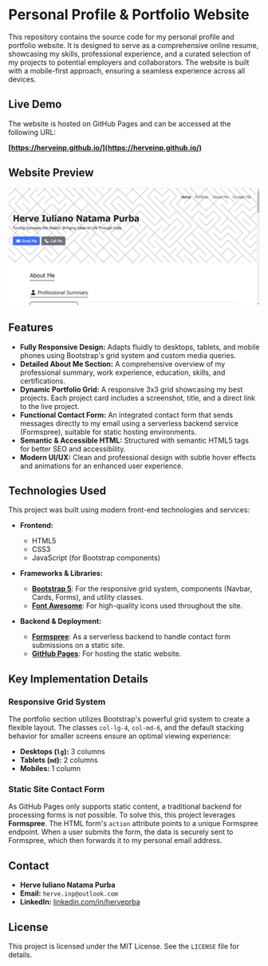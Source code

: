 # Personal Profile & Portfolio Website

This repository contains the source code for my personal profile and portfolio website. It is designed to serve as a comprehensive online resume, showcasing my skills, professional experience, and a curated selection of my projects to potential employers and collaborators. The website is built with a mobile-first approach, ensuring a seamless experience across all devices.

## Live Demo

The website is hosted on GitHub Pages and can be accessed at the following URL:

**[https://herveinp.github.io/](https://herveinp.github.io/)**

## Website Preview

![A preview image of the website's homepage on desktop](assets/image/personal-profile-website-preview.webp)

## Features

-   **Fully Responsive Design:** Adapts fluidly to desktops, tablets, and mobile phones using Bootstrap's grid system and custom media queries.
-   **Detailed About Me Section:** A comprehensive overview of my professional summary, work experience, education, skills, and certifications.
-   **Dynamic Portfolio Grid:** A responsive 3x3 grid showcasing my best projects. Each project card includes a screenshot, title, and a direct link to the live project.
-   **Functional Contact Form:** An integrated contact form that sends messages directly to my email using a serverless backend service (Formspree), suitable for static hosting environments.
-   **Semantic & Accessible HTML:** Structured with semantic HTML5 tags for better SEO and accessibility.
-   **Modern UI/UX:** Clean and professional design with subtle hover effects and animations for an enhanced user experience.

## Technologies Used

This project was built using modern front-end technologies and services:

-   **Frontend:**
    -   HTML5
    -   CSS3
    -   JavaScript (for Bootstrap components)

-   **Frameworks & Libraries:**
    -   [**Bootstrap 5**](https://getbootstrap.com/): For the responsive grid system, components (Navbar, Cards, Forms), and utility classes.
    -   [**Font Awesome**](https://fontawesome.com/): For high-quality icons used throughout the site.

-   **Backend & Deployment:**
    -   [**Formspree**](https://formspree.io/): As a serverless backend to handle contact form submissions on a static site.
    -   [**GitHub Pages**](https://pages.github.com/): For hosting the static website.

## Key Implementation Details

### Responsive Grid System
The portfolio section utilizes Bootstrap's powerful grid system to create a flexible layout. The classes `col-lg-4`, `col-md-6`, and the default stacking behavior for smaller screens ensure an optimal viewing experience:
-   **Desktops (`lg`):** 3 columns
-   **Tablets (`md`):** 2 columns
-   **Mobiles:** 1 column

### Static Site Contact Form
As GitHub Pages only supports static content, a traditional backend for processing forms is not possible. To solve this, this project leverages **Formspree**. The HTML form's `action` attribute points to a unique Formspree endpoint. When a user submits the form, the data is securely sent to Formspree, which then forwards it to my personal email address.

## Contact

-   **Herve Iuliano Natama Purba**
-   **Email:** `herve.inp@outlook.com`
-   **LinkedIn:** [linkedin.com/in/herveprba](https://linkedin.com/in/herveprba)

## License

This project is licensed under the MIT License. See the `LICENSE` file for details.
